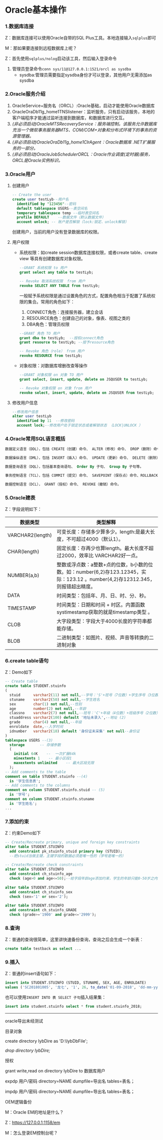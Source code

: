 # Oracle基本操作  

### 1.数据库连接

Z：数据库连接可以使用Oracle自带的SQL Plus工具。本地连接输入``sqlplus``即可

M：那如果要连接到远程数据库上呢？

Z：首先使用``sqlplus/nolog``启动该工具，然后输入登录命令

1. 管理员登录命令``conn sys/11@127.0.0.1:1521/orcl as sysdba``   
   - sysdba:管理员需要指定sysdba身份才可以登录，其他用户无需添加as sysdba

### 2.Oracle服务介绍

1. OracleService+服务名（ORCL）:Oracle基础，启动才能使用Oracle数据库
2. OracleOraDb11g_home1TNSlistener：监听服务，只有启动该服务，本地的客户端程序才能通过监听连接到数据库，和数据库进行交互。
3. _(非必须启动)OracleMTSRecoveryService：服务端控制。该服务允许数据库充当一个微软事务服务器MTS、COM/COM+对象和分布式环境下的事务的资源管理器。_
4. _(非必须启动)OracleOraDb11g_home1ClrAgent：Oracle数据库 .NET扩展服务的一部分。_
5. _(非必须启动)OracleJobSchedulerORCL：Oracle作业调度(定时器)服务，ORCL是Oracle实例标识。_  

### 3.Oracle用户   

1. 创建用户

   ```sql
   -- Create the user 
   create user testLyb--用户名
     identified by "123456"--密码
     default tablespace USERS--表空间名
     temporary tablespace temp --临时表空间名
     profile DEFAULT    --数据文件（默认数据文件）
     account unlock; -- 账户是否解锁（lock:锁定、unlock解锁）
   ```

   创建用户，当前的用户没有登录数据库的权限。

2. 用户权限

   - 系统权限：如create session数据库连接权限，或者create table、create view 等具有创建数据库对象权限。

     ```sql
     --GRANT 系统权限 to 用户
     grant select any table to testLyb;
     
     -- Revoke 取消系统权限  from 用户
     revoke SELECT ANY TABLE from testLyb;
     ```

     一般赋予系统权限是通过设置角色的方式，配置角色相当于配置了系统权限的集合。常用的角色如下：

     1. CONNECT角色：连接服务器，建立会话
     2. RESOURCE角色：创建自己的对象，像表、视图之类的
     3. DBA角色：管理员权限

     ```sql
     --GRANT 角色 TO 用户
     grant dba to testLyb;	--授权connect角色
     grant resource to testLyb;	--授予resource角色
     
     -- Revoke 角色（role） from 用户
     revoke RESOURCE from testLyb;
     ```

   - 对象权限：对数据库增删改查等操作

     ```sql
     --GRANT 对象权限 on 对象 TO 用户    
     grant select, insert, update, delete on JSQUSER to testLyb;
     
     -- Revoke 对象权限 on 对象 from 用户 
     revoke select, insert, update, delete on JSQUSER from testLyb;
     ```

3. 修改用户信息

   ```sql
   --修改用户信息
   alter user testLyb
     identified by 11  --修改密码
     account lock;--修改用户处于锁定状态或者解锁状态 （LOCK|UNLOCK ）
   ```

### 4.Oracle常用SQL语言概括

```sql
数据定义语言（DDL），包括 CREATE（创建）命令、 ALTER（修改）命令、 DROP（删除）命令等。

数据操纵语言（DML），包括 INSERT（插入）命令、 UPDATE（更新）命令、 DELETE（删除）命令、 SELECT … FOR UPDATE（查询）等。

数据查询语言（DQL），包括基本查询语句、 Order By 子句、 Group By 子句等。

事务控制语言（TCL），包括 COMMIT（提交）命令、 SAVEPOINT（保存点）命令、ROLLBACK（回滚）命令。     

数据控制语言（DCL）， GRANT（授权）命令、 REVOKE（撤销）命令。
```

### 5.Oracle建表

Z：字段说明如下：

| **数据类型**     | **类型解释**                                                 |
| ---------------- | ------------------------------------------------------------ |
| VARCHAR2(length) | 可变长度：存储多少算多少。length:是最大长度，不可超过4000（默认1）。 |
| CHAR(length)     | 固定长度：存再少也算length。最大长度不超过2000，效率比 VARCHAR2好一点。 |
| NUMBER(a,b)      | 整数或浮点数：a整数+点的位数，b小数的位数。如：number(6,2)存123.12345，实际：123.12 。number(4,2)存12312.345，则报错超出精度。 |
| DATA             | 时间类型：包括年、月、日、时、分、秒。                       |
| TIMESTAMP        | 时间类型：日期和时间 + 时区。内置函数systimestamp获取的就是timestamp类型 。 |
| CLOB             | 大字段类型：字段大于4000长度的字符串都能存储。               |
| BLOB             | 二进制类型：如图片、视频、声音等转换的二进制对象             |

### 6.create table语句

Z：Demo如下

```sql
-- Create table
create table STUDENT.stuinfo
(
  stuid      varchar2(11) not null,--学号：'S'+班号（7位数）+学生序号（3位数）(1)
  stuname    varchar2(50) not null,--学生姓名
  sex        char(1) not null,--性别
  age        number(2) not null,--年龄
  classno    varchar2(7) not null,--班号：'C'+年级（4位数）+班级序号（2位数）
  stuaddress varchar2(100) default '地址未录入',--地址 (2)
  grade      char(4) not null,--年级
  enroldate  date,--入学时间
  idnumber   varchar2(18) default '身份证未采集' not null--身份证
)
tablespace USERS --(3)
  storage		-- 存储参数
  (
    initial 64K    --  一次扩展64k
    minextents 1	-- 最小区段1
    maxextents unlimited	-- 最大区段无限
  );
-- Add comments to the table 
comment on table STUDENT.stuinfo --(4)
  is '学生信息表';
-- Add comments to the columns 
comment on column STUDENT.stuinfo.stuid -- (5)
  is '学号';
comment on column STUDENT.stuinfo.stuname
  is '学生姓名';
...
```

### 7.添加约束

Z：约束Demo如下

```sql
-- Create/Recreate primary, unique and foreign key constraints 
alter table STUDENT.STUINFO
  add constraint pk_stuinfo_stuid primary key (STUID);
  --把stuid当做主键，主键字段的数据必须是唯一性的（学号是唯一的）
   
-- Create/Recreate check constraints 
alter table STUDENT.STUINFO
  add constraint ch_stuinfo_age
  check (age>0 and age<=50);--给字段年龄age添加约束，学生的年龄只能0-50岁之内的
   
alter table STUDENT.STUINFO
  add constraint ch_stuinfo_sex
  check (sex='1' or sex='2');
   
alter table STUDENT.STUINFO
  add constraint ch_stuinfo_GRADE
  check (grade>='1900' and grade<='2999');
```

### 8.查询

Z：普通的查询很简单，这里讲快速备份查询，查询之后会生成一个新表：

```sql
create table testback as select ...
```

### 9.插入

Z：普通的insert语句如下：

```sql
insert into STUDENT.STUINFO (STUID, STUNAME, SEX, AGE, ENROLDATE)
values ('SC201801005', '龙七', '1', 26, to_date('01-09-2018', 'dd-mm-yyyy'));
```

也可以使用``INSERT INTO 表 SELECT 子句``插入结果集：

```sql
insert into student.stuinfo select * from student.stuinfo_2018;
```































----

oracle导出未经测试



目录对象

create directory lybDire as 'D:\lybDbFile';  

_drop directory lybDire;_  

授权

grant write,read on directory lybDire to 数据库用户



expdp 用户/密码 directory=NAME dumpfile=导出名 tables=表名；



impdp 用户/密码 directory=NAME dumpfile=导出名 tables=表名；











OEM逻辑备份

M：Oracle EM的地址是什么？

Z：https://127.0.0.1:1158/em  

M：怎么登录EM控制台呢？







